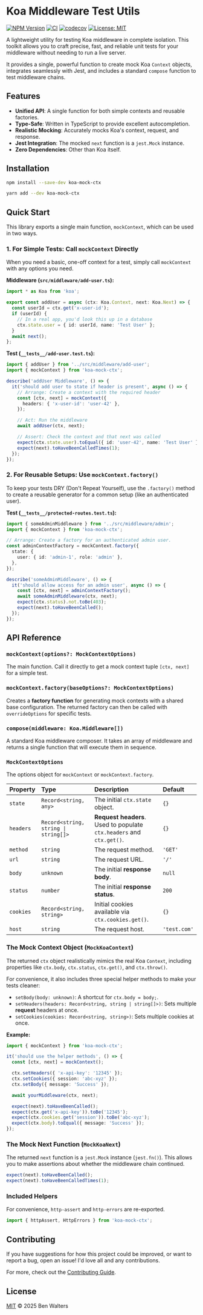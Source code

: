 # Koa Middleware Test Utils

[![NPM Version](https://img.shields.io/npm/v/koa-mock-ctx.svg)](https://www.npmjs.com/package/koa-mock-ctx)
[![CI](https://github.com/ben-walters/koa-mock-ctx/actions/workflows/release.yml/badge.svg)](https://github.com/ben-walters/koa-mock-ctx/actions)
[![codecov](https://codecov.io/gh/ben-walters/koa-mock-ctx/graph/badge.svg)](https://codecov.io/gh/ben-walters/koa-mock-ctx)
[![License: MIT](https://img.shields.io/badge/License-MIT-yellow.svg)](https://opensource.org/licenses/MIT)

A lightweight utility for testing Koa middleware in complete isolation. This toolkit allows you to craft precise, fast, and reliable unit tests for your middleware without needing to run a live server.

It provides a single, powerful function to create mock Koa `Context` objects, integrates seamlessly with Jest, and includes a standard `compose` function to test middleware chains.

## Features

- **Unified API**: A single function for both simple contexts and reusable factories.
- **Type-Safe**: Written in TypeScript to provide excellent autocompletion.
- **Realistic Mocking**: Accurately mocks Koa's context, request, and response.
- **Jest Integration**: The mocked `next` function is a `jest.Mock` instance.
- **Zero Dependencies**: Other than Koa itself.

## Installation

```bash
npm install --save-dev koa-mock-ctx
```

```bash
yarn add --dev koa-mock-ctx
```

## Quick Start

This library exports a single main function, `mockContext`, which can be used in two ways.

### 1. For Simple Tests: Call `mockContext` Directly

When you need a basic, one-off context for a test, simply call `mockContext` with any options you need.

**Middleware (`src/middleware/add-user.ts`):**

```typescript
import * as Koa from 'koa';

export const addUser = async (ctx: Koa.Context, next: Koa.Next) => {
  const userId = ctx.get('x-user-id');
  if (userId) {
    // In a real app, you'd look this up in a database
    ctx.state.user = { id: userId, name: 'Test User' };
  }
  await next();
};
```

**Test (`__tests__/add-user.test.ts`):**

```typescript
import { addUser } from '../src/middleware/add-user';
import { mockContext } from 'koa-mock-ctx';

describe('addUser Middleware', () => {
  it('should add user to state if header is present', async () => {
    // Arrange: Create a context with the required header
    const [ctx, next] = mockContext({
      headers: { 'x-user-id': 'user-42' },
    });

    // Act: Run the middleware
    await addUser(ctx, next);

    // Assert: Check the context and that next was called
    expect(ctx.state.user).toEqual({ id: 'user-42', name: 'Test User' });
    expect(next).toHaveBeenCalledTimes(1);
  });
});
```

### 2. For Reusable Setups: Use `mockContext.factory()`

To keep your tests DRY (Don't Repeat Yourself), use the `.factory()` method to create a reusable generator for a common setup (like an authenticated user).

**Test (`__tests__/protected-routes.test.ts`):**

```typescript
import { someAdminMiddleware } from '../src/middleware/admin';
import { mockContext } from 'koa-mock-ctx';

// Arrange: Create a factory for an authenticated admin user.
const adminContextFactory = mockContext.factory({
  state: {
    user: { id: 'admin-1', role: 'admin' },
  },
});

describe('someAdminMiddleware', () => {
  it('should allow access for an admin user', async () => {
    const [ctx, next] = adminContextFactory();
    await someAdminMiddleware(ctx, next);
    expect(ctx.status).not.toBe(403);
    expect(next).toHaveBeenCalled();
  });
});
```

## API Reference

### `mockContext(options?: MockContextOptions)`

The main function. Call it directly to get a mock context tuple `[ctx, next]` for a simple test.

### `mockContext.factory(baseOptions?: MockContextOptions)`

Creates a **factory function** for generating mock contexts with a shared base configuration. The returned factory can then be called with `overrideOptions` for specific tests.

### `compose(middleware: Koa.Middleware[])`

A standard Koa middleware composer. It takes an array of middleware and returns a single function that will execute them in sequence.

### `MockContextOptions`

The options object for `mockContext` or `mockContext.factory`.

| Property  | Type                                 | Description                                                          | Default      |
| :-------- | :----------------------------------- | :------------------------------------------------------------------- | :----------- |
| `state`   | `Record<string, any>`                | The initial `ctx.state` object.                                      | `{}`         |
| `headers` | `Record<string, string \| string[]>` | **Request headers**. Used to populate `ctx.headers` and `ctx.get()`. | `{}`         |
| `method`  | `string`                             | The request method.                                                  | `'GET'`      |
| `url`     | `string`                             | The request URL.                                                     | `'/'`        |
| `body`    | `unknown`                            | The initial **response body**.                                       | `null`       |
| `status`  | `number`                             | The initial **response status**.                                     | `200`        |
| `cookies` | `Record<string, string>`             | Initial cookies available via `ctx.cookies.get()`.                   | `{}`         |
| `host`    | `string`                             | The request host.                                                    | `'test.com'` |

### The Mock Context Object (`MockKoaContext`)

The returned `ctx` object realistically mimics the real Koa `Context`, including properties like `ctx.body`, `ctx.status`, `ctx.get()`, and `ctx.throw()`.

For convenience, it also includes three special helper methods to make your tests cleaner:

- `setBody(body: unknown)`: A shortcut for `ctx.body = body;`.
- `setHeaders(headers: Record<string, string | string[]>)`: Sets multiple **request** headers at once.
- `setCookies(cookies: Record<string, string>)`: Sets multiple cookies at once.

**Example:**

```typescript
import { mockContext } from 'koa-mock-ctx';

it('should use the helper methods', () => {
  const [ctx, next] = mockContext();

  ctx.setHeaders({ 'x-api-key': '12345' });
  ctx.setCookies({ session: 'abc-xyz' });
  ctx.setBody({ message: 'Success' });

  await yourMiddleware(ctx, next);

  expect(next).toHaveBeenCalled();
  expect(ctx.get('x-api-key')).toBe('12345');
  expect(ctx.cookies.get('session')).toBe('abc-xyz');
  expect(ctx.body).toEqual({ message: 'Success' });
});
```

### The Mock Next Function (`MockKoaNext`)

The returned `next` function is a `jest.Mock` instance (`jest.fn()`). This allows you to make assertions about whether the middleware chain continued.

```typescript
expect(next).toHaveBeenCalled();
expect(next).toHaveBeenCalledTimes(1);
```

### Included Helpers

For convenience, `http-assert` and `http-errors` are re-exported.

```typescript
import { httpAssert, HttpErrors } from 'koa-mock-ctx';
```

## Contributing

If you have suggestions for how this project could be improved, or want to report a bug, open an issue! I'd love all and any contributions.

For more, check out the [Contributing Guide](CONTRIBUTING.md).

## License

[MIT](LICENSE) © 2025 Ben Walters
